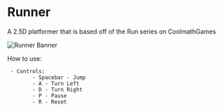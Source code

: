 # Runner
A 2.5D platformer that is based off of the Run series on CoolmathGames

![Runner Banner](https://github.com/jswilkinSMU/Runner/RunnerHeroImage.png)

How to use:

  	 - Controls:
		    - Spacebar - Jump
		    - A - Turn Left
		    - D - Turn Right
		    - P - Pause
		    - R - Reset
